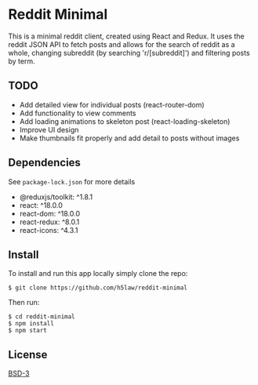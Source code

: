 # Reddit Minimal

This is a minimal reddit client, created using React and Redux. It uses the
reddit JSON API to fetch posts and allows for the search of reddit as a whole,
changing subreddit (by searching 'r/[subreddit]') and filtering posts by term.

## TODO

 - Add detailed view for individual posts (react-router-dom)
 - Add functionality to view comments
 - Add loading animations to skeleton post (react-loading-skeleton)
 - Improve UI design
 - Make thumbnails fit properly and add detail to posts without images

## Dependencies

See `package-lock.json` for more details
 - @reduxjs/toolkit: ^1.8.1
 - react: ^18.0.0
 - react-dom: ^18.0.0
 - react-redux: ^8.0.1
 - react-icons: ^4.3.1

## Install

To install and run this app locally simply clone the repo:
```
$ git clone https://github.com/h5law/reddit-minimal
```

Then run:
```
$ cd reddit-minimal
$ npm install
$ npm start
```

## License

[BSD-3](https://choosealicense.com/licenses/bsd-3-clause/)
